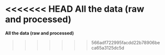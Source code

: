 <<<<<<< HEAD
All the data (raw and processed)
=======
**All the data (raw and processed)**
>>>>>>> 566adf722995facdd22b78906beca65a3125dc5d
